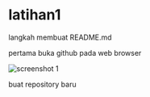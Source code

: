 # latihan1
langkah membuat README.md

pertama buka github pada web browser 

![screenshot 1](https://user-images.githubusercontent.com/47880622/53391997-a8d1a780-39ca-11e9-9959-4fa746977bfc.png)

buat repository baru

